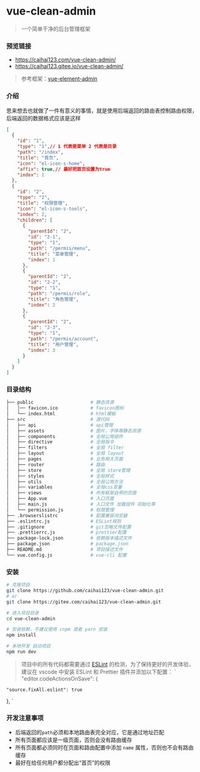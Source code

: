 # vue-clean-admin

> 一个简单干净的后台管理框架

### 预览链接

- https://caihai123.com/vue-clean-admin/
- https://caihai123.gitee.io/vue-clean-admin/

> 参考框架：[vue-element-admin](https://gitee.com/panjiachen/vue-element-admin)

### 介绍

思来想去也就做了一件有意义的事情，就是使用后端返回的路由表控制路由权限，后端返回的数据格式应该是这样

```json
[
  {
    "id": "1",
    "type": "1",// 1 代表是菜单 2 代表是目录
    "path": "/index",
    "title": "首页",
    "icon": "el-icon-s-home",
    "affix": true,// 最好把首页设置为true
    "index": 1
  },
  {
    "id": "2",
    "type": "2",
    "title": "权限管理",
    "icon": "el-icon-s-tools",
    "index": 2,
    "children": [
      {
        "parentId": "2",
        "id": "2-1",
        "type": "1",
        "path": "/permis/menu",
        "title": "菜单管理",
        "index": 1
      },
      {
        "parentId": "2",
        "id": "2-2",
        "type": "1",
        "path": "/permis/role",
        "title": "角色管理",
        "index": 2
      },
      {
        "parentId": "2",
        "id": "2-3",
        "type": "1",
        "path": "/permis/account",
        "title": "用户管理",
        "index": 3
      }
    ]
  }
]
```

### 目录结构

```bash
├── public                     # 静态资源
│   │── favicon.ico            # favicon图标
│   └── index.html             # html模板
├── src                        # 源代码
│   ├── api                    # api管理
│   ├── assets                 # 图片，字体等静态资源
│   ├── components             # 全局公用组件
│   ├── directive              # 全局指令
│   ├── filters                # 全局 filter
│   ├── layout                 # 全局 layout
│   ├── pages                  # 业务相关页面
│   ├── router                 # 路由
│   ├── store                  # 全局 store管理
│   ├── styles                 # 全局样式
│   ├── utils                  # 全局公用方法
│   ├── variables              # 全局css变量
│   ├── views                  # 所有框架自带的页面
│   ├── App.vue                # 入口页面
│   ├── main.js                # 入口文件 加载组件 初始化等
│   └── permission.js          # 权限管理
├── .browserslistrc            # 配置兼容浏览器
├── .eslintrc.js               # ESLint规则
├── .gitignore                 # git忽略文件配置
├── .prettierrc.js             # prettier配置
├── package-lock.json          # 依赖版本描述文件
├── package.json               # package.json
├── README.md                  # 项目描述文件
└── vue.config.js              # vue-cli 配置
```

### 安装

```bash
# 克隆项目
git clone https://github.com/caihai123/vue-clean-admin.git
# or
git clone https://gitee.com/caihai123/vue-clean-admin.git

# 进入项目目录
cd vue-clean-admin

# 安装依赖，不建议使用 cnpm 或者 yarn 安装
npm install

# 本地开发 启动项目
npm run dev
```

> 项目中的所有代码都需要通过 [ESLint](https://eslint.bootcss.com/) 的检测，为了保持更好的开发体验，建议在 vscode 中安装 ESLint 和 Prettier 插件并添加以下配置：
> `
> "editor.codeActionsOnSave": {

    "source.fixAll.eslint": true

},
`

### 开发注意事项

- 后端返回的`path`必须和本地路由表完全对应，它是通过地址匹配
- 所有页面都应该是一级页面，否则会没有路由缓存
- 所有页面都必须同时在页面和路由配置中添加 `name` 属性，否则也不会有路由缓存
- 最好在给任何用户都分配出“首页”的权限